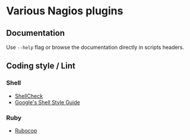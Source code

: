 # Various Nagios plugins

## Documentation

Use `--help` flag or browse the documentation directly in scripts headers.

## Coding style / Lint

### Shell

* [ShellCheck](https://github.com/koalaman/shellcheck)
* [Google's Shell Style Guide](https://google-styleguide.googlecode.com/svn/trunk/shell.xml)

### Ruby

* [Rubocop](https://github.com/bbatsov/rubocop)

